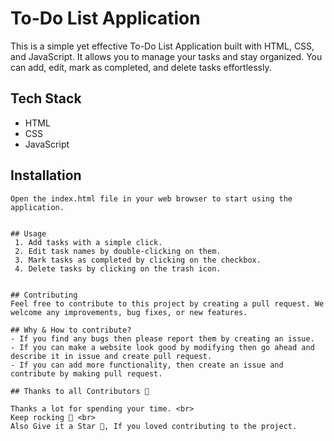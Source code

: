 # To-Do List Application

This is a simple yet effective To-Do List Application built with HTML, CSS, and JavaScript. It allows you to manage your tasks and stay organized. You can add, edit, mark as completed, and delete tasks effortlessly.

## Tech Stack

- HTML
- CSS
- JavaScript

## Installation

```
Open the index.html file in your web browser to start using the application.


## Usage
 1. Add tasks with a simple click.
 2. Edit task names by double-clicking on them.
 3. Mark tasks as completed by clicking on the checkbox.
 4. Delete tasks by clicking on the trash icon.


## Contributing
Feel free to contribute to this project by creating a pull request. We welcome any improvements, bug fixes, or new features.

## Why & How to contribute?
- If you find any bugs then please report them by creating an issue.
- If you can make a website look good by modifying then go ahead and describe it in issue and create pull request.
- If you can add more functionality, then create an issue and contribute by making pull request.

## Thanks to all Contributors 💪

Thanks a lot for spending your time. <br>
Keep rocking 🍻 <br>
Also Give it a Star 🌟, If you loved contributing to the project.

```
